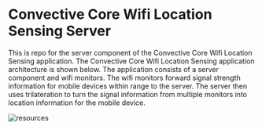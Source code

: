 # Convective Core Wifi Location Sensing Server

This is repo for the server component of the Convective Core Wifi Location Sensing application. The Convective Core Wifi Location Sensing application architecture is shown below.  The application consists of a server component and wifi monitors.  The wifi monitors forward signal strength information for mobile devices within range to the server. The server then uses trilateration to turn the signal information from multiple monitors into location information for the mobile device.

![resources](https://docs.google.com/drawings/d/1uRyrJErABrvka3FO41T6eZQhlXT03WFtqRzuF8yKTb4/pub?w=1372&h=759)
